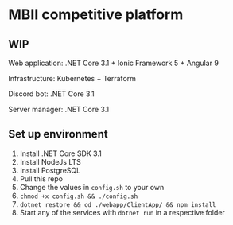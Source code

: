 # MBII competitive platform


## WIP


Web application: .NET Core 3.1 + Ionic Framework 5 + Angular 9

Infrastructure: Kubernetes + Terraform

Discord bot: .NET Core 3.1

Server manager: .NET Core 3.1


## Set up environment

1. Install .NET Core SDK 3.1
2. Install NodeJs LTS
3. Install PostgreSQL
4. Pull this repo
5. Change the values in `config.sh` to your own
6. `chmod +x config.sh && ./config.sh`
7. `dotnet restore && cd ./webapp/ClientApp/ && npm install`
8. Start any of the services with `dotnet run` in a respective folder
